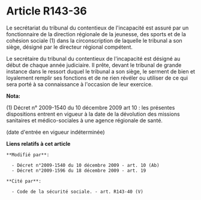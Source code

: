 # Article R143-36

Le secrétariat du tribunal du contentieux de l'incapacité est assuré par un fonctionnaire de la direction régionale de la
jeunesse, des sports et de la cohésion sociale (1) dans la circonscription de laquelle le tribunal a son siège, désigné par
le directeur régional compétent.

Le secrétaire du tribunal du contentieux de l'incapacité est désigné au début de chaque année judiciaire. Il prête, devant le
tribunal de grande instance dans le ressort duquel le tribunal a son siège, le serment de bien et loyalement remplir ses
fonctions et de ne rien révéler ou utiliser de ce qui sera porté à sa connaissance à l'occasion de leur exercice.

**Nota:**

(1) Décret n° 2009-1540 du 10 décembre 2009 art 10 : les présentes dispositions entrent en vigueur à la date de la dévolution
des missions sanitaires et médico-sociales à une agence régionale de santé. 

(date d'entrée en vigueur indéterminée)

**Liens relatifs à cet article**

	**Modifié par**:

	  - Décret n°2009-1540 du 10 décembre 2009 - art. 10 (Ab)
	  - Décret n°2009-1596 du 18 décembre 2009 - art. 19

	**Cité par**:

	  - Code de la sécurité sociale. - art. R143-40 (V)

